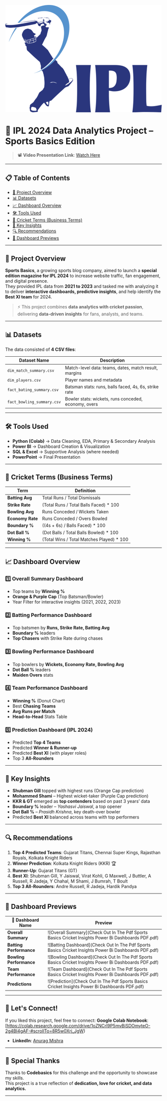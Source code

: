 <p align="center">
  <img src="https://github.com/AnuragMishra800/IPL-Cricket-Sports-Basics-Insights/blob/main/banner.png" alt="IPL Cricket Analytics 2024 Banner"/>
</p>



# 🏏 IPL 2024 Data Analytics Project – Sports Basics Edition

> 📽️ **Video Presentation Link**: [Watch Here](https://youtu.be/Qz9WkNEv9pA?si=rd1v7b2bZfVF0LFB)


---

## 📋 Table of Contents
- [📌 Project Overview](#-project-overview)
- [📊 Datasets](#-datasets)
- [📈 Dashboard Overview](#-dashboard-overview)
- [🛠️ Tools Used](#-tools-used)
- [🏏 Cricket Terms (Business Terms)](#-cricket-terms-business-terms)
- [🎯 Key Insights](#-key-insights)
- [🔍 Recommendations](#-recommendations)
- [📸 Dashboard Previews](#-dashboard-previews)

---

## 📌 Project Overview

**Sports Basics**, a growing sports blog company, aimed to launch a **special edition magazine for IPL 2024** to increase website traffic, fan engagement, and digital presence.  
They provided IPL data from **2021 to 2023** and tasked me with analyzing it to deliver **interactive dashboards, predictive insights**, and help identify the **Best XI team** for 2024.

> ⚡ This project combines **data analytics with cricket passion**, delivering **data-driven insights** for fans, analysts, and teams.

---

## 📊 Datasets

The data consisted of **4 CSV files**:

| Dataset Name               | Description                                              |
|---------------------------|----------------------------------------------------------|
| `dim_match_summary.csv`   | Match-level data: teams, dates, match result, margins    |
| `dim_players.csv`         | Player names and metadata                                |
| `fact_bating_summary.csv` | Batsman stats: runs, balls faced, 4s, 6s, strike rate     |
| `fact_bowling_summary.csv`| Bowler stats: wickets, runs conceded, economy, overs     |

---

## 🛠️ Tools Used

- **Python (Colab)** → Data Cleaning, EDA, Primary & Secondary Analysis
- **Power BI** → Dashboard Creation & Visualization
- **SQL & Excel** → Supportive Analysis (where needed)
- **PowerPoint** → Final Presentation

---

## 🏏 Cricket Terms (Business Terms)

| Term               | Definition                                                                 |
|--------------------|----------------------------------------------------------------------------|
| **Batting Avg**    | Total Runs / Total Dismissals                                              |
| **Strike Rate**    | (Total Runs / Total Balls Faced) * 100                                     |
| **Bowling Avg**    | Runs Conceded / Wickets Taken                                              |
| **Economy Rate**   | Runs Conceded / Overs Bowled                                               |
| **Boundary %**     | ((4s + 6s) / Balls Faced) * 100                                            |
| **Dot Ball %**     | (Dot Balls / Total Balls Bowled) * 100                                     |
| **Winning %**      | (Total Wins / Total Matches Played) * 100                                  |

---

## 📈 Dashboard Overview

### 1️⃣ **Overall Summary Dashboard**
- Top teams by **Winning %**
- **Orange & Purple Cap** (Top Batsman/Bowler)
- Year Filter for interactive insights (2021, 2022, 2023)

### 2️⃣ **Batting Performance Dashboard**
- Top batsmen by **Runs, Strike Rate, Batting Avg**
- **Boundary %** leaders
- **Top Chasers** with Strike Rate during chases

### 3️⃣ **Bowling Performance Dashboard**
- Top bowlers by **Wickets, Economy Rate, Bowling Avg**
- **Dot Ball %** leaders
- **Maiden Overs** stats

### 4️⃣ **Team Performance Dashboard**
- **Winning %** (Donut Chart)
- Best **Chasing Teams**
- **Avg Runs per Match**
- **Head-to-Head** Stats Table

### 5️⃣ **Prediction Dashboard (IPL 2024)**
- Predicted **Top 4 Teams**
- Predicted **Winner & Runner-up**
- Predicted **Best XI** (with player roles)
- Top 3 **All-Rounders**

---

## 🎯 Key Insights

- **Shubman Gill** topped with highest runs (Orange Cap prediction)
- **Mohammed Shami** – Highest wicket-taker (Purple Cap prediction)
- **KKR & GT** emerged as **top contenders** based on past 3 years’ data
- **Boundary %** leader – *Yashasvi Jaiswal*, a top opener
- **Dot Ball %** – *Prasidh Krishna*, key death-over bowler
- Predicted **Best XI** balanced across teams with top performers

---

## 🔍 Recommendations

1. **Top 4 Predicted Teams**: Gujarat Titans, Chennai Super Kings, Rajasthan Royals, Kolkata Knight Riders
2. **Winner Prediction**: Kolkata Knight Riders (KKR) 🏆
3. **Runner-Up**: Gujarat Titans (GT)
4. **Best XI**: Shubman Gill, Y Jaiswal, Virat Kohli, G Maxwell, J Buttler, A Russell, R Jadeja, Y Chahal, M Shami, J Bumrah, T Boult
5. **Top 3 All-Rounders**: Andre Russell, R Jadeja, Hardik Pandya

---

## 📸 Dashboard Previews

| 🔹 Dashboard Name        | Preview                                     |
|-------------------------|---------------------------------------------|
| **Overall Summary**     | ![Overall Summary](Check Out In The Pdf Sports Basics Cricket Insights Power Bi Dashboards PDF.pdf)     |
| **Batting Performance** | ![Batting Dashboard](Check Out In The Pdf Sports Basics Cricket Insights Power Bi Dashboards PDF.pdf)   |
| **Bowling Performance** | ![Bowling Dashboard](Check Out In The Pdf Sports Basics Cricket Insights Power Bi Dashboards PDF.pdf)  |
| **Team Performance**    | ![Team Dashboard](Check Out In The Pdf Sports Basics Cricket Insights Power Bi Dashboards PDF.pdf)         |
| **Predictions**         | ![Prediction](Check Out In The Pdf Sports Basics Cricket Insights Power Bi Dashboards PDF.pdf)      |

---

## 🚀 Let's Connect!
If you liked this project, feel free to connect:
 **Google Colab Notebook**: [https://colab.research.google.com/drive/1oZNCrl9P5mvBiSDOmyteO-2g4BI4gAF-#scrollTo=8R5w0Xrj_JgW)
- **LinkedIn**: [Anurag Mishra](https://www.linkedin.com/in/anurag-mishra-b17051288/) 

---

## 🙏 Special Thanks
Thanks to **Codebasics** for this challenge and the opportunity to showcase my skills.  
This project is a true reflection of **dedication, love for cricket, and data analytics.**

---

